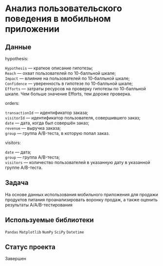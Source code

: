 # Анализ пользовательского поведения в мобильном приложении

## Данные

hypothesis:

`Hypothesis` — краткое описание гипотезы;\
`Reach` — охват пользователей по 10-балльной шкале;\
`Impact` — влияние на пользователей по 10-балльной шкале;\
`Confidence` — уверенность в гипотезе по 10-балльной шкале;\
`Efforts` — затраты ресурсов на проверку гипотезы по 10-балльной шкале. Чем больше значение Efforts, тем дороже проверка.

orders:

`transactionId` — идентификатор заказа;\
`visitorId` — идентификатор пользователя, совершившего заказ;\
`date` — дата, когда был совершён заказ;\
`revenue` — выручка заказа;\
`group` — группа A/B-теста, в которую попал заказ.

visitors:

`date` — дата;\
`group` — группа A/B-теста;\
`visitors` — количество пользователей в указанную дату в указанной группе A/B-теста.

## Задача

На основе данных использования мобильного приложения для продажи продуктов питания проанализировать воронку продаж, а также оценить результаты A/A/B-тестирования 

## Используемые библиотеки

`Pandas` `Matplotlib` `NumPy` `SciPy` `Datetime`

## Статус проекта

Завершен
